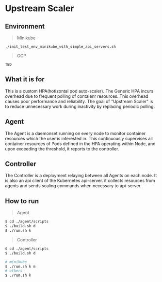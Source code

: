 # Upstream Scaler

## Environment

> Minikube

```
./init_test_env_minikube_with_simple_api_servers.sh
```

> GCP

```
TBD
```

## What it is for

This is a custom HPA(hotizontal pod auto-scaler). The Generic HPA incurs overhead due to frequent polling of contaienr resources. This overhead causes poor performance and reliability.
The goal of "Upstream Scaler" is to reduce unnecessary work during inactivity by replacing periodic polling.

## Agent

The Agent is a daemonset running on every node to monitor container resources which the user is interested in. This continuously supervises all container resources of Pods defined in the HPA operating within Node, and upon exceeding the threshold, it reports to the controller.

## Controller

The Controller is a deployment relaying between all Agents on each node. It is also an api client of the Kubernetes api-server. it collects resources from agents and sends scaling commands when necessary to api-server.

## How to run

> Agent

```bash
$ cd ./agent/scripts
$ ./build.sh d
$ ./run.sh k
```

> Controller

```bash
$ cd ./agent/scripts
$ ./build.sh d

# minikube
$ ./run.sh k m
# others
$ ./run.sh k
```
